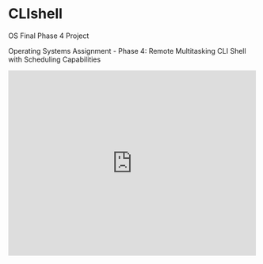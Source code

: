 # CLIshell
OS Final Phase 4 Project

Operating Systems 
Assignment - Phase 4: Remote Multitasking CLI Shell with Scheduling Capabilities 



<embed src="https://github.com/Dev-Kalavadia/CLIshell/blob/main/Phase%204%20Documentation.pdf" width="500" height="375" 
 type="application/pdf">
